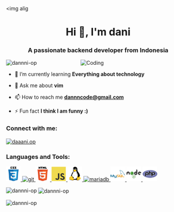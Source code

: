 <img alig<h1 align="center">Hi 👋, I'm dani</h1>
<h3 align="center">A passionate backend developer from Indonesia</h3>
<img align="right" src="https://media0.giphy.com/media/bGgsc5mWoryfgKBx1u/giphy.gif?cid=6c09b9522v4cwaln2a1abhh9hvat2amvn0cbfu3r0rxlmfmk&ep=v1_gifs_search&rid=giphy.gif&ct=g" alt="Coding" width="300" />

<p align="left"> <img src="https://komarev.com/ghpvc/?username=dannni-op&label=Profile%20views&color=0e75b6&style=flat" alt="dannni-op" /> </p>

- 🌱 I’m currently learning **Everything about technology**

- 💬 Ask me about **vim**

- 📫 How to reach me **dannncode@gmail.com**

- ⚡ Fun fact **I think I am funny :)**

<h3 align="left">Connect with me:</h3>
<p align="left">
<a href="https://instagram.com/daaani.op" target="blank"><img align="center" src="https://raw.githubusercontent.com/rahuldkjain/github-profile-readme-generator/master/src/images/icons/Social/instagram.svg" alt="daaani.op" height="30" width="40" /></a>
</p>

<h3 align="left">Languages and Tools:</h3>
<p align="left"> <a href="https://www.w3schools.com/css/" target="_blank" rel="noreferrer"> <img src="https://raw.githubusercontent.com/devicons/devicon/master/icons/css3/css3-original-wordmark.svg" alt="css3" width="40" height="40"/> </a> <a href="https://git-scm.com/" target="_blank" rel="noreferrer"> <img src="https://www.vectorlogo.zone/logos/git-scm/git-scm-icon.svg" alt="git" width="40" height="40"/> </a> <a href="https://www.w3.org/html/" target="_blank" rel="noreferrer"> <img src="https://raw.githubusercontent.com/devicons/devicon/master/icons/html5/html5-original-wordmark.svg" alt="html5" width="40" height="40"/> </a> <a href="https://developer.mozilla.org/en-US/docs/Web/JavaScript" target="_blank" rel="noreferrer"> <img src="https://raw.githubusercontent.com/devicons/devicon/master/icons/javascript/javascript-original.svg" alt="javascript" width="40" height="40"/> </a> <a href="https://www.linux.org/" target="_blank" rel="noreferrer"> <img src="https://raw.githubusercontent.com/devicons/devicon/master/icons/linux/linux-original.svg" alt="linux" width="40" height="40"/> </a> <a href="https://mariadb.org/" target="_blank" rel="noreferrer"> <img src="https://www.vectorlogo.zone/logos/mariadb/mariadb-icon.svg" alt="mariadb" width="40" height="40"/> </a> <a href="https://www.mysql.com/" target="_blank" rel="noreferrer"> <img src="https://raw.githubusercontent.com/devicons/devicon/master/icons/mysql/mysql-original-wordmark.svg" alt="mysql" width="40" height="40"/> </a> <a href="https://nodejs.org" target="_blank" rel="noreferrer"> <img src="https://raw.githubusercontent.com/devicons/devicon/master/icons/nodejs/nodejs-original-wordmark.svg" alt="nodejs" width="40" height="40"/> </a> <a href="https://www.php.net" target="_blank" rel="noreferrer"> <img src="https://raw.githubusercontent.com/devicons/devicon/master/icons/php/php-original.svg" alt="php" width="40" height="40"/> </a> </p>

<p><img align="left" src="https://github-readme-stats.vercel.app/api/top-langs?username=dannni-op&show_icons=true&locale=en&layout=compact" alt="dannni-op" /></p>

<p>&nbsp;<img align="center" src="https://github-readme-stats.vercel.app/api?username=dannni-op&show_icons=true&locale=en" alt="dannni-op" /></p>

<p><img align="center" src="https://github-readme-streak-stats.herokuapp.com/?user=dannni-op&" alt="dannni-op" /></p>



